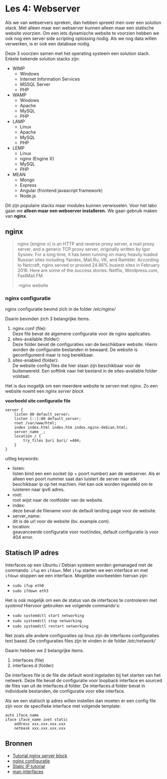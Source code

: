 # Les 4: Webserver
Als we van webservers spreken, dan hebben spreekt men over een solution stack.
Met alleen maar een webserver kunnen alleen maar een statische website
voorzien. Om een iets dynamische website te voorzien hebben we ook nog een 
server side scripting oplossing nodig. Als we nog data willen verwerken, is er
ook een database nodig.

Deze 3 voorzien samen met het operating systeem een solution stack.        
Enkele bekende solution stacks zijn:
* WIMP
    * Windows
    * Internet Information Services
    * MSSQL Server
    * PHP
* WAMP
    * Windows
    * Apache 
    * MySQL
    * PHP
* LAMP
    * Linux
    * Apache 
    * MySQL
    * PHP
* LEMP
    * Linux 
    * nginx (Engine X)
    * MySQL
    * PHP
* MEAN
    * Mongo
    * Express
    * Angular (frontend javascript framework)
    * Node.js

Dit zijn populaire stacks maar modules kunnen verwisselen. Voor het labo gaan
we **alleen maar een webserver installeren.** We gaan gebruik maken van
**nginx**.

## nginx

> nginx [engine x] is an HTTP and reverse proxy server, a mail proxy server,
> and a generic TCP proxy server, originally written by Igor Sysoev. For a long
> time, it has been running on many heavily loaded Russian sites including
> Yandex, Mail.Ru, VK, and Rambler. According to Netcraft, nginx served or
> proxied 24.86% busiest sites in February 2016. Here are some of the success
> stories: Netflix, Wordpress.com, FastMail.FM.
>
> -nginx website

### nginx configuratie

nginx configuratie bevind zich in de folder */etc/nginx/*

Daarin bevinden zich 3 belangrijke items.

1. nginx.conf (file):  
    Deze file bevat de algemene configuratie voor de nginx applicaties.
2. sites-available (folder):  
    Deze folder bevat de configuraties van de beschikbare website. Hierin 
    worden de configuratie bestanden in bewaard. De website is geconfigureerd
    maar is nog bereikbaar.
3. sites-enabled (folder):  
    De website config files die hier staan zijn beschikbaar voor de
    buitenwereld. Een softlink naar het bestand in de sites-available folder
    volstaat.  

Het is dus mogelijk om een meerdere website te serven met nginx. Zo een website
noemt een *nginx server block*

**voorbeeld site configuratie file**

```
server {
    listen 80 default_server;
    listen [::]:80 default_server;
    root /var/www/html;
    index index.html index.htm index.nginx-debian.html;
    server_name _;
    location / {
        try_files $uri $uri/ =404;
    }
}
```

uitleg keywords:

* listen:  
    listen bind een een socket (ip + poort number) aan de webserver. Als er 
    alleen een poort nummer saat dan luistert de server naar elk beschikbaar ip op 
    het machien. Het kan ook worden ingesteld om te luisteren naar ipv6 adres. 
* root:  
    root wijst naar de rootfolder van de website.
* index:  
    deze bevat de filename voor de default landing page voor de website.  
* server_name:  
    dit is de url voor de website (bv. example.com).
* location:  
    geavanceerde configuratie voor root/index, default configuratie is voor 404
    error.
   
## Statisch IP adres

Interfaces op een Ubuntu / Debian systeem worden gemanaged met de commando.
`ifup` en `ifdown`. Met `ifup` starten we een interface en met `ifdown` stoppen
we een interface. Mogelijke voorbeelden hiervan zijn:

* `sudo ifup eth0`
* `sudo ifdown eth3`

Het is ook mogelijk om een de status van de interfaces te controleren met
*systemd* Hiervoor gebruiken we volgende commando's:

* `sudo systemdctl start networking`
* `sudo systemdctl stop networking`
* `sudo systemdctl restart networking`

Net zoals alle andere configuraties op linux zijn de interfaces configuraties
text based. De configuraties files zijn te vinden in de folder */etc/network/*

Daarin hebben we 2 belangrijke items.

1. interfaces (file)
2. interfaces.d (folder)

De interfaces file is de file die default word ingeladen bij het starten van
het netwerk. Deze file bevat de configuratie voor loopback interface en sourced
de files van uit de interfaces.d folder. De interfaces.d folder bevat in
individuele bestanden, de configuratie voor elke interface. 

Als we een statisch ip adres willen instellen dan moeten er een config file
zijn voor de specifieke interface met volgende template:

```
auto iface_name 
iface iface_name inet static
    address xxx.xxx.xxx.xxx
    netmask xxx.xxx.xxx.xxx
```

## Bronnen
* [Tutorial nginx server block](https://www.digitalocean.com/community/tutorials/how-to-set-up-nginx-server-blocks-virtual-hosts-on-ubuntu-14-04-lts)
* [nginx configuratie](https://www.linode.com/docs/websites/nginx/how-to-configure-nginx)
* [Static IP tutorial](http://www.tecmint.com/set-static-ip-address-in-ubuntu-15-10-server/)
* [man interfaces](http://manpages.ubuntu.com/manpages/wily/man5/interfaces.5.html)













